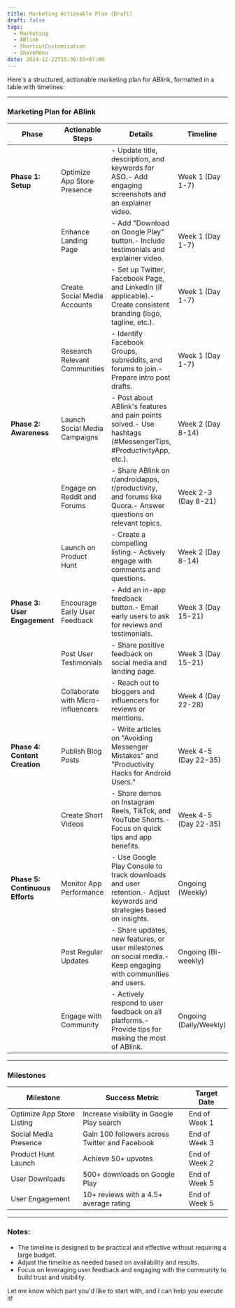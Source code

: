 ```yaml
---
title: Marketing Actionable Plan (Draft)
draft: false
tags:
  - Marketing
  - ABlink
  - ShortcutCustomization
  - ShareMenu
date: 2024-12-22T15:36:03+07:00
---
```

Here's a structured, actionable marketing plan for ABlink, formatted in a table with timelines:

---

### **Marketing Plan for ABlink**

| **Phase**                       | **Actionable Steps**               | **Details**                                                                                                         | **Timeline**           |
| ------------------------------- | ---------------------------------- | ------------------------------------------------------------------------------------------------------------------- | ---------------------- |
| **Phase 1: Setup**              | Optimize App Store Presence        | - Update title, description, and keywords for ASO.- Add engaging screenshots and an explainer video.                | Week 1 (Day 1-7)       |
|                                 | Enhance Landing Page               | - Add "Download on Google Play" button.- Include testimonials and explainer video.                                  | Week 1 (Day 1-7)       |
|                                 | Create Social Media Accounts       | - Set up Twitter, Facebook Page, and LinkedIn (if applicable).- Create consistent branding (logo, tagline, etc.).   | Week 1 (Day 1-7)       |
|                                 | Research Relevant Communities      | - Identify Facebook Groups, subreddits, and forums to join.- Prepare intro post drafts.                             | Week 1 (Day 1-7)       |
| **Phase 2: Awareness**          | Launch Social Media Campaigns      | - Post about ABlink's features and pain points solved.- Use hashtags (#MessengerTips, #ProductivityApp, etc.).      | Week 2 (Day 8-14)      |
|                                 | Engage on Reddit and Forums        | - Share ABlink on r/androidapps, r/productivity, and forums like Quora.- Answer questions on relevant topics.       | Week 2-3 (Day 8-21)    |
|                                 | Launch on Product Hunt             | - Create a compelling listing.- Actively engage with comments and questions.                                        | Week 2 (Day 8-14)      |
| **Phase 3: User Engagement**    | Encourage Early User Feedback      | - Add an in-app feedback button.- Email early users to ask for reviews and testimonials.                            | Week 3 (Day 15-21)     |
|                                 | Post User Testimonials             | - Share positive feedback on social media and landing page.                                                         | Week 3 (Day 15-21)     |
|                                 | Collaborate with Micro-Influencers | - Reach out to bloggers and influencers for reviews or mentions.                                                    | Week 4 (Day 22-28)     |
| **Phase 4: Content Creation**   | Publish Blog Posts                 | - Write articles on "Avoiding Messenger Mistakes" and "Productivity Hacks for Android Users."                       | Week 4-5 (Day 22-35)   |
|                                 | Create Short Videos                | - Share demos on Instagram Reels, TikTok, and YouTube Shorts.- Focus on quick tips and app benefits.                | Week 4-5 (Day 22-35)   |
| **Phase 5: Continuous Efforts** | Monitor App Performance            | - Use Google Play Console to track downloads and user retention.- Adjust keywords and strategies based on insights. | Ongoing (Weekly)       |
|                                 | Post Regular Updates               | - Share updates, new features, or user milestones on social media.- Keep engaging with communities and users.       | Ongoing (Bi-weekly)    |
|                                 | Engage with Community              | - Actively respond to user feedback on all platforms.- Provide tips for making the most of ABlink.                  | Ongoing (Daily/Weekly) |

---

### **Milestones**

| **Milestone**              | **Success Metric**                             | **Target Date** |
| -------------------------- | ---------------------------------------------- | --------------- |
| Optimize App Store Listing | Increase visibility in Google Play search      | End of Week 1   |
| Social Media Presence      | Gain 100 followers across Twitter and Facebook | End of Week 3   |
| Product Hunt Launch        | Achieve 50+ upvotes                            | End of Week 2   |
| User Downloads             | 500+ downloads on Google Play                  | End of Week 5   |
| User Engagement            | 10+ reviews with a 4.5+ average rating         | End of Week 5   |

---

### **Notes:**

- The timeline is designed to be practical and effective without requiring a large budget.
- Adjust the timeline as needed based on availability and results.
- Focus on leveraging user feedback and engaging with the community to build trust and visibility.

Let me know which part you'd like to start with, and I can help you execute it!